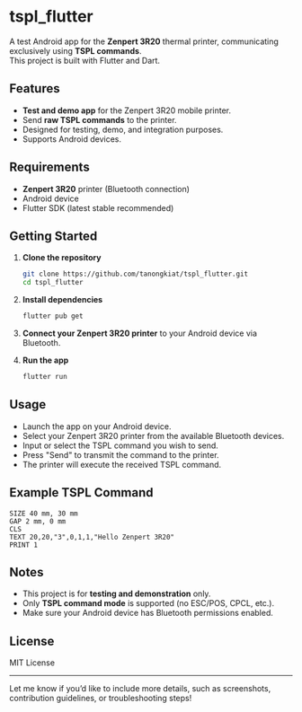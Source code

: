 
# tspl_flutter

A test Android app for the **Zenpert 3R20** thermal printer, communicating exclusively using **TSPL commands**.  
This project is built with Flutter and Dart.

## Features

- **Test and demo app** for the Zenpert 3R20 mobile printer.
- Send **raw TSPL commands** to the printer.
- Designed for testing, demo, and integration purposes.
- Supports Android devices.

## Requirements

- **Zenpert 3R20** printer (Bluetooth connection)
- Android device
- Flutter SDK (latest stable recommended)

## Getting Started

1. **Clone the repository**
   ```bash
   git clone https://github.com/tanongkiat/tspl_flutter.git
   cd tspl_flutter
   ```

2. **Install dependencies**
   ```bash
   flutter pub get
   ```

3. **Connect your Zenpert 3R20 printer** to your Android device via Bluetooth.

4. **Run the app**
   ```bash
   flutter run
   ```

## Usage

- Launch the app on your Android device.
- Select your Zenpert 3R20 printer from the available Bluetooth devices.
- Input or select the TSPL command you wish to send.
- Press "Send" to transmit the command to the printer.
- The printer will execute the received TSPL command.

## Example TSPL Command

```tspl
SIZE 40 mm, 30 mm
GAP 2 mm, 0 mm
CLS
TEXT 20,20,"3",0,1,1,"Hello Zenpert 3R20"
PRINT 1
```

## Notes

- This project is for **testing and demonstration** only.
- Only **TSPL command mode** is supported (no ESC/POS, CPCL, etc.).
- Make sure your Android device has Bluetooth permissions enabled.

## License

MIT License

---

Let me know if you’d like to include more details, such as screenshots, contribution guidelines, or troubleshooting steps!
